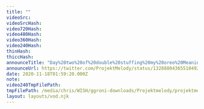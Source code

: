 ```yaml
---
title: ""
videoSrc: 
videoSrcHash: 
video720Hash: 
video480Hash: 
video360Hash: 
video240Hash: 
thinHash: 
thiccHash: 
announceTitle: "Day%20two%20of%20double%20stuffing%20my%20oreo%20Meaning%20it%27s%20a%20hush%2Flush%20day.%20I%27m%20online%20and%20I%20hope%20nothing%20explodes%21%20see%20you%20soon"
announceUrl: https://twitter.com/ProjektMelody/status/1328880436551049217
date: 2020-11-18T01:59:20.000Z
note: 
video240TmpFilePath: 
tmpFilePath: /media/chris/WISH/ggroni-downloads/Projektmelody/projektmelody_2020-11-18_01-58-42.mkv
layout: layouts/vod.njk
---
```

